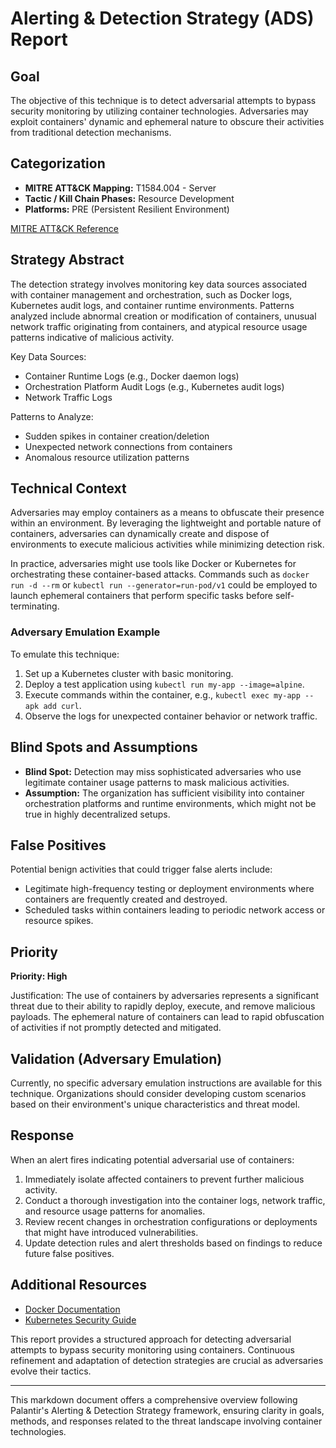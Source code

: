 # Alerting & Detection Strategy (ADS) Report

## Goal
The objective of this technique is to detect adversarial attempts to bypass security monitoring by utilizing container technologies. Adversaries may exploit containers' dynamic and ephemeral nature to obscure their activities from traditional detection mechanisms.

## Categorization
- **MITRE ATT&CK Mapping:** T1584.004 - Server
- **Tactic / Kill Chain Phases:** Resource Development
- **Platforms:** PRE (Persistent Resilient Environment)
  
[MITRE ATT&CK Reference](https://attack.mitre.org/techniques/T1584/004)

## Strategy Abstract
The detection strategy involves monitoring key data sources associated with container management and orchestration, such as Docker logs, Kubernetes audit logs, and container runtime environments. Patterns analyzed include abnormal creation or modification of containers, unusual network traffic originating from containers, and atypical resource usage patterns indicative of malicious activity.

Key Data Sources:
- Container Runtime Logs (e.g., Docker daemon logs)
- Orchestration Platform Audit Logs (e.g., Kubernetes audit logs)
- Network Traffic Logs

Patterns to Analyze:
- Sudden spikes in container creation/deletion
- Unexpected network connections from containers
- Anomalous resource utilization patterns

## Technical Context
Adversaries may employ containers as a means to obfuscate their presence within an environment. By leveraging the lightweight and portable nature of containers, adversaries can dynamically create and dispose of environments to execute malicious activities while minimizing detection risk.

In practice, adversaries might use tools like Docker or Kubernetes for orchestrating these container-based attacks. Commands such as `docker run -d --rm` or `kubectl run --generator=run-pod/v1` could be employed to launch ephemeral containers that perform specific tasks before self-terminating.

### Adversary Emulation Example
To emulate this technique:
1. Set up a Kubernetes cluster with basic monitoring.
2. Deploy a test application using `kubectl run my-app --image=alpine`.
3. Execute commands within the container, e.g., `kubectl exec my-app -- apk add curl`.
4. Observe the logs for unexpected container behavior or network traffic.

## Blind Spots and Assumptions
- **Blind Spot:** Detection may miss sophisticated adversaries who use legitimate container usage patterns to mask malicious activities.
- **Assumption:** The organization has sufficient visibility into container orchestration platforms and runtime environments, which might not be true in highly decentralized setups.

## False Positives
Potential benign activities that could trigger false alerts include:
- Legitimate high-frequency testing or deployment environments where containers are frequently created and destroyed.
- Scheduled tasks within containers leading to periodic network access or resource spikes.

## Priority
**Priority: High**

Justification:
The use of containers by adversaries represents a significant threat due to their ability to rapidly deploy, execute, and remove malicious payloads. The ephemeral nature of containers can lead to rapid obfuscation of activities if not promptly detected and mitigated.

## Validation (Adversary Emulation)
Currently, no specific adversary emulation instructions are available for this technique. Organizations should consider developing custom scenarios based on their environment's unique characteristics and threat model.

## Response
When an alert fires indicating potential adversarial use of containers:
1. Immediately isolate affected containers to prevent further malicious activity.
2. Conduct a thorough investigation into the container logs, network traffic, and resource usage patterns for anomalies.
3. Review recent changes in orchestration configurations or deployments that might have introduced vulnerabilities.
4. Update detection rules and alert thresholds based on findings to reduce future false positives.

## Additional Resources
- [Docker Documentation](https://docs.docker.com/)
- [Kubernetes Security Guide](https://kubernetes.io/docs/concepts/security/)

This report provides a structured approach for detecting adversarial attempts to bypass security monitoring using containers. Continuous refinement and adaptation of detection strategies are crucial as adversaries evolve their tactics.

--- 

This markdown document offers a comprehensive overview following Palantir's Alerting & Detection Strategy framework, ensuring clarity in goals, methods, and responses related to the threat landscape involving container technologies.